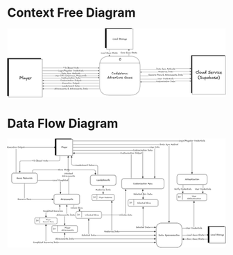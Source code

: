 # Context Free Diagram

![Context Free Diagram](../assets/dfd/cfd.png)

# Data Flow Diagram
![Data Flow Diagram](../assets/dfd/dfd.png)
